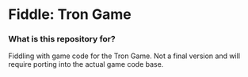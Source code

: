 # Fiddle: Tron Game #


### What is this repository for? ###

Fiddling with game code for the Tron Game. Not a final version and will require porting into the actual game code base.
